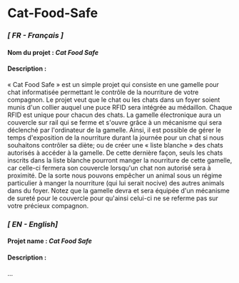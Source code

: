 # Cat-Food-Safe

### _[ FR - Français ]_
#### Nom du projet : _Cat Food Safe_

#### Description : 
  « Cat Food Safe » est un simple projet qui consiste en une gamelle pour chat informatisée permettant le contrôle de la nourriture de votre compagnon. Le projet veut que le chat ou les chats dans un foyer soient munis d'un collier auquel une puce RFID sera intégrée au médaillon. Chaque RFID est unique pour chacun des chats. La gamelle électronique aura un couvercle sur rail qui se ferme et s'ouvre grâce à un mécanisme qui sera déclenché par l'ordinateur de la gamelle. Ainsi, il est possible de gérer le temps d'exposition de la nourriture durant la journée pour un chat si nous souhaitons contrôler sa diète; ou de créer une « liste blanche » des chats autorisés à accéder à la gamelle. De cette dernière façon, seuls les chats inscrits dans la liste blanche pourront manger la nourriture de cette gamelle, car celle-ci fermera son couvercle lorsqu'un chat non autorisé sera à proximité. De la sorte nous pouvons empêcher un animal sous un régime particulier à manger la nourriture (qui lui serait nocive) des autres animals dans du foyer. Notez que la gamelle devra et sera équipée d'un mécanisme de sureté pour le couvercle pour qu'ainsi celui-ci ne se referme pas sur votre précieux compagnon.


### _[ EN - English]_
#### Projet name : _Cat Food Safe_

#### Description :
...
